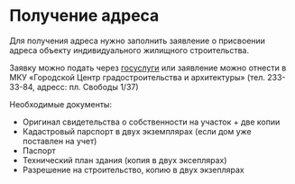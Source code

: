 # Получение адреса

Для получения адреса нужно заполнить заявление о присвоении адреса объекту индивидуального жилищного строительства.

Заявку можно подать через [госуслуги](https://gu.nnov.ru/prisvoenie-adresa-suschestvuyuschemu-zdaniyu-stroeniyu-sooruzheniyu-obektu-nezavershennogo-stroitelstva_5222400010001026338.html) или заявление можно отнести в МКУ «Городской Центр градостроительства и архитектуры» (тел. 233-33-84, адресс: пл. Свободы 1/37)

Необходимые документы:
* Оригинал свидетельства о собственности на участок + две копии
* Кадастровый парспорт в двух экземплярах (если дом уже поставлен на учет) 
* Паспорт
* Технический план здания (копия в двух эксеплярах)
* Разрешение на строительство, копию в двух экзеплярах
